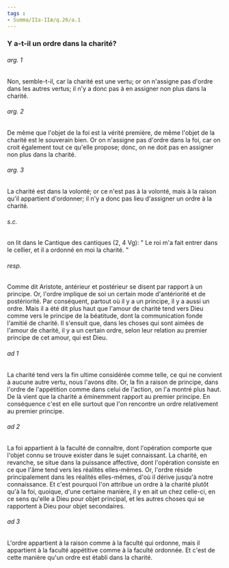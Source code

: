 ```yaml
---
tags : 
- Summa/IIa-IIæ/q.26/a.1
---
```


### Y a-t-il un ordre dans la charité?

###### arg. 1
Non, semble-t-il, car la charité est une vertu; or on n'assigne pas d'ordre dans les autres vertus; il n'y a donc pas à en assigner non plus dans la charité. 

###### arg. 2
De même que l'objet de la foi est la vérité première, de même l'objet de la charité est le souverain bien. Or on n'assigne pas d'ordre dans la foi, car on croit également tout ce qu'elle propose; donc, on ne doit pas en assigner non plus dans la charité. 

###### arg. 3
La charité est dans la volonté; or ce n'est pas à la volonté, mais à la raison qu'il appartient d'ordonner; il n'y a donc pas lieu d'assigner un ordre à la charité. 

###### s.c.
on lit dans le Cantique des cantiques (2, 4 Vg): " Le roi m'a fait entrer dans le cellier, et il a ordonné en moi la charité. " 

###### resp.
Comme dit Aristote, antérieur et postérieur se disent par rapport à un principe. Or, l'ordre implique de soi un certain mode d'antériorité et de postériorité. Par conséquent, partout où il y a un principe, il y a aussi un ordre. Mais il a été dit plus haut que l'amour de charité tend vers Dieu comme vers le principe de la béatitude, dont la communication fonde l'amitié de charité. Il s'ensuit que, dans les choses qui sont aimées de l'amour de charité, il y a un certain ordre, selon leur relation au premier principe de cet amour, qui est Dieu. 

###### ad 1
La charité tend vers la fin ultime considérée comme telle, ce qui ne convient à aucune autre vertu, nous l'avons dite. Or, la fin a raison de principe, dans l'ordre de l'appétition comme dans celui de l'action, on l'a montré plus haut. De là vient que la charité a éminemment rapport au premier principe. En conséquence c'est en elle surtout que l'on rencontre un ordre relativement au premier principe. 

###### ad 2
La foi appartient à la faculté de connaître, dont l'opération comporte que l'objet connu se trouve exister dans le sujet connaissant. La charité, en revanche, se situe dans la puissance affective, dont l'opération consiste en ce que l'âme tend vers les réalités elles-mêmes. Or, l'ordre réside principalement dans les réalités elles-mêmes, d'où il dérive jusqu'à notre connaissance. Et c'est pourquoi l'on attribue un ordre à la charité plutôt qu'à la foi, quoique, d'une certaine manière, il y en ait un chez celle-ci, en ce sens qu'elle a Dieu pour objet principal, et les autres choses qui se rapportent à Dieu pour objet secondaires. 

###### ad 3
L'ordre appartient à la raison comme à la faculté qui ordonne, mais il appartient à la faculté appétitive comme à la faculté ordonnée. Et c'est de cette manière qu'un ordre est établi dans la charité. 

